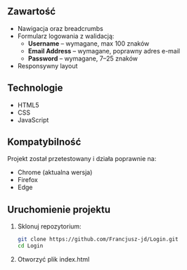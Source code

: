 
## Zawartość

- Nawigacja oraz breadcrumbs
- Formularz logowania z walidacją:
  - **Username** – wymagane, max 100 znaków
  - **Email Address** – wymagane, poprawny adres e-mail
  - **Password** – wymagane, 7–25 znaków
- Responsywny layout
## Technologie
- HTML5
- CSS
- JavaScript
## Kompatybilność

Projekt został przetestowany i działa poprawnie na:
- Chrome (aktualna wersja)
- Firefox
- Edge


## Uruchomienie projektu
1. Sklonuj repozytorium:
   ```bash
   git clone https://github.com/Francjusz-jd/Login.git
   cd Login
2. Otworzyć plik index.html
